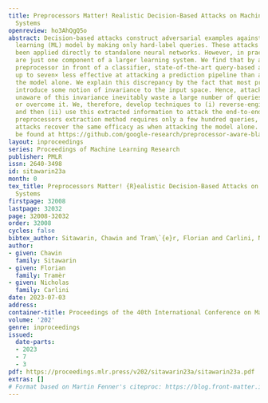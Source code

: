 ```yaml
---
title: Preprocessors Matter! Realistic Decision-Based Attacks on Machine Learning
  Systems
openreview: ho3AhQgQ5o
abstract: Decision-based attacks construct adversarial examples against a machine
  learning (ML) model by making only hard-label queries. These attacks have mainly
  been applied directly to standalone neural networks. However, in practice, ML models
  are just one component of a larger learning system. We find that by adding a single
  preprocessor in front of a classifier, state-of-the-art query-based attacks are
  up to seven× less effective at attacking a prediction pipeline than at attacking
  the model alone. We explain this discrepancy by the fact that most preprocessors
  introduce some notion of invariance to the input space. Hence, attacks that are
  unaware of this invariance inevitably waste a large number of queries to re-discover
  or overcome it. We, therefore, develop techniques to (i) reverse-engineer the preprocessor
  and then (ii) use this extracted information to attack the end-to-end system. Our
  preprocessors extraction method requires only a few hundred queries, and our preprocessor-aware
  attacks recover the same efficacy as when attacking the model alone. The code can
  be found at https://github.com/google-research/preprocessor-aware-black-box-attack.
layout: inproceedings
series: Proceedings of Machine Learning Research
publisher: PMLR
issn: 2640-3498
id: sitawarin23a
month: 0
tex_title: Preprocessors Matter! {R}ealistic Decision-Based Attacks on Machine Learning
  Systems
firstpage: 32008
lastpage: 32032
page: 32008-32032
order: 32008
cycles: false
bibtex_author: Sitawarin, Chawin and Tram\`{e}r, Florian and Carlini, Nicholas
author:
- given: Chawin
  family: Sitawarin
- given: Florian
  family: Tramèr
- given: Nicholas
  family: Carlini
date: 2023-07-03
address: 
container-title: Proceedings of the 40th International Conference on Machine Learning
volume: '202'
genre: inproceedings
issued:
  date-parts:
  - 2023
  - 7
  - 3
pdf: https://proceedings.mlr.press/v202/sitawarin23a/sitawarin23a.pdf
extras: []
# Format based on Martin Fenner's citeproc: https://blog.front-matter.io/posts/citeproc-yaml-for-bibliographies/
---
```


